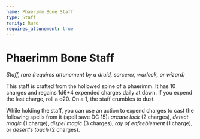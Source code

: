 ```yaml
---
name: Phaerimm Bone Staff
type: Staff
rarity: Rare
requires_attunement: true
---
```


# Phaerimm Bone Staff

*Staff, rare (requires attunement by a druid, sorcerer, warlock, or wizard)*

This staff is crafted from the hollowed spine of a phaerimm. It has 10 charges and regains 1d6+4 expended charges daily at dawn. If you expend the last charge, roll a d20. On a 1, the staff crumbles to dust.

While holding the staff, you can use an action to expend charges to cast the following spells from it (spell save DC 15): *arcane lock* (2 charges), *detect magic* (1 charge), *dispel magic* (3 charges), *ray of enfeeblement* (1 charge), or *desert's touch* (2 charges).
